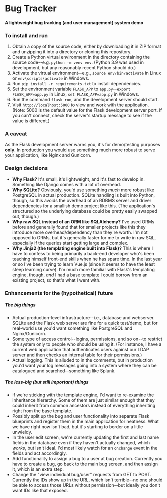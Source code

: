 # Bug Tracker
#### A lightweight bug tracking (and user management) system demo

### To install and run

1. Obtain a copy of the source code, either by downloading it in ZIP format and unzipping it into a directory or cloning this repository. 
2. Create a Python virtual environment in the directory containing the source code--e.g. `python -m venv env`. (Python 3.9 was used in development, but any reasonably recent Python should do.)
3. Activate the virtual environment--e.g., `source env/bin/activate` in Linux or `env\scripts\activate` in Windows. 
4. Run `pip install -r requirements.txt` to install dependencies. 
5. Set the environment variable `FLASK_APP` to `app.py`--`export FLASK_APP=app.py` in Linux, `set FLASK_APP=app.py` in Windows. 
6. Run the command `flask run`, and the development server should start. 
7. Visit `http://localhost:5000` to view and work with the application. (Note: 5000 is the default value for the Flask development server port. If you can't connect, check the server's startup message to see if the value is different.)

### A caveat
As the Flask development server warns you, it's for demo/testing purposes **only**. In production you would use something much more robust to serve your application, like Nginx and Gunicorn. 

### Design decisions
- **Why Flask?** It's small, it's lightweight, and it's fast to develop in. Something like Django comes with a lot of overhead. 
- **Why SQLite?** Obviously, you'd use something *much* more robust like PostgreSQL in actual production. SQLite handling is built into Python, though, so this avoids the overhead of an RDBMS server and driver dependencies for a smallish demo project like this. (The application's structured so the underlying database could be pretty easily swapped out, though.)
- **Why raw SQL instead of an ORM like SQLAlchemy?** I've used ORMs before and generally found that for smaller projects like this they introduce more overhead/dependency than they're worth. I'm not opposed to ORMs, but it's generally faster for me to write in raw SQL, especially if the queries start getting large and complex. 
- **Why Jinja2 (the templating engine built into Flask)?** This is where I have to confess to being primarily a back-end developer who's been teaching himself front-end skills when he has spare time. In the last year or so I've been trying to learn Vue.js (since it seems to have the least steep learning curve). I'm much more familiar with Flask's templating engine, though, *and* I had a base template I could borrow from an existing project, so that's what I went with. 

### Enhancements for the (hypothetical) future
##### The big things
- Actual production-level infrastructure--i.e., database and webserver. SQLite and the Flask web server are fine for a quick test/demo, but for real-world use you'd want something like PostgreSQL and Nginx/Gunicorn. 
- Some type of access control--logins, permissions, and so on--to restrict the system only to people who should be using it. (For instance, I have a current web application that authenticates users against our LDAP server and then checks an internal table for their permissions.)
- Actual logging. This is alluded to in the comments, but in production you'd want your log messages going into a system where they can be catalogued and searched--something like Splunk. 

##### The less-big (but still important) things
- If we're sticking with the template engine, I'd want to re-examine the inheritance hierarchy. Some of them are just similar enough that they could inherit from common ancestors instead of everything inheriting right from the base template. 
- Possibly split up the bug and user functionality into separate Flask blueprints and register them in the main application for neatness. What we have right now isn't bad, but it's starting to border on a little unwieldy. 
- In the user edit screen, we're currently updating the first and last name fields in the database even if they haven't actually changed, which *works*, but isn't ideal. I'd most likely watch for an `onchange` event in the fields and act accordingly.
- Add functionality to assign a bug to a user at bug creation. Currently you have to create a bug, go back to the main bug screen, and then assign it, which is an extra step. 
- Change the "view individual bug/user" requests from GET to POST. Currently the IDs show up in the URL, which isn't terrible--no one should be able to access those URLs without permission--but ideally you don't want IDs like that exposed. 
